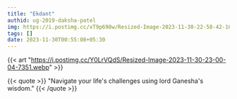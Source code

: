 ```yaml
---
title: "Ekdant"
authid: ug-2019-daksha-patel
img: https://i.postimg.cc/xT9p698w/Resized-Image-2023-11-30-22-58-42-1032.webp
tags: []
date: 2023-11-30T00:55:08+05:30
---
```


{{< art "https://i.postimg.cc/Y0LrVQdS/Resized-Image-2023-11-30-23-00-04-7351.webp" >}}

{{< quote >}}
"Navigate your life's challenges using lord Ganesha's wisdom."
{{< /quote >}}
